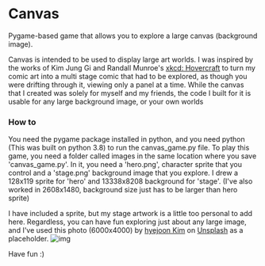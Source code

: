 # Canvas
Pygame-based game that allows you to explore a large canvas (background image).

Canvas is intended to be used to display large art worlds. I was inspired by the works of Kim Jung Gi and Randall Munroe's [xkcd: Hovercraft](https://xkcd.com/1608/) to turn my comic art into a multi stage comic that had to be explored, as though you were drifting through it, viewing only a panel at a time.
While the canvas that I created was solely for myself and my friends, the code I built for it is usable for any large background image, or your own worlds

### How to
You need the pygame package installed in python, and you need python (This was built on python 3.8) to run the canvas_game.py file.
To play this game, you need a folder called images in the same location where you save 'canvas_game.py'. In it, you need a 'hero.png', character sprite that you control and a 'stage.png' background image that you explore.
I drew a 128x119 sprite for 'hero' and  13338x8208 background for 'stage'. (I've also worked in 2608x1480, background size just has to be larger than hero sprite)

I have included a sprite, but my stage artwork is a little too personal to add here.
Regardless, you can have fun exploring just about any large image, and I've used this photo (6000x4000) by <a href="https://unsplash.com/@hyejoon514?utm_content=creditCopyText&utm_medium=referral&utm_source=unsplash">hyejoon Kim</a> on <a href="https://unsplash.com/photos/a-wall-covered-in-lots-of-different-colored-pictures-t5y7TlX3q4U?utm_content=creditCopyText&utm_medium=referral&utm_source=unsplash">Unsplash</a> as a placeholder.
      ![img](https://github.com/user-attachments/assets/04f14a85-c95f-4984-bb17-a9b94dbba56a)

      
Have fun :)
